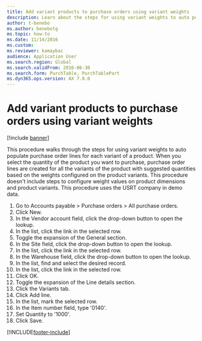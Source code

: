 ```yaml
--- 
title: Add variant products to purchase orders using variant weights
description: Learn about the steps for using variant weights to auto populate purchase order lines for each variant of a product, including a step-by-step process. 
author: t-benebo
ms.author: benebotg
ms.topic: how-to
ms.date: 11/14/2016
ms.custom:
ms.reviewer: kamaybac  
audience: Application User
ms.search.region: Global
ms.search.validFrom: 2016-06-30
ms.search.form: PurchTable, PurchTablePart
ms.dyn365.ops.version: AX 7.0.0 
---
```


# Add variant products to purchase orders using variant weights

[!include [banner](../../includes/banner.md)]

This procedure walks through the steps for using variant weights to auto populate purchase order lines for each variant of a product. When you select the quantity of the product you want to purchase, purchase order lines are created for all the variants of the product with suggested quantities based on the weights configured on the product variants. This procedure doesn't include steps to configure weight values on product dimensions and product variants. This procedure uses the USRT company in demo data.

1. Go to Accounts payable > Purchase orders > All purchase orders.
2. Click New.
3. In the Vendor account field, click the drop-down button to open the lookup.
4. In the list, click the link in the selected row.
5. Toggle the expansion of the General section.
6. In the Site field, click the drop-down button to open the lookup.
7. In the list, click the link in the selected row.
8. In the Warehouse field, click the drop-down button to open the lookup.
9. In the list, find and select the desired record.
10. In the list, click the link in the selected row.
11. Click OK.
12. Toggle the expansion of the Line details section.
13. Click the Variants tab.
14. Click Add line.
15. In the list, mark the selected row.
16. In the Item number field, type '0140'.
17. Set Quantity to '1000'.
18. Click Save.



[!INCLUDE[footer-include](../../../includes/footer-banner.md)]